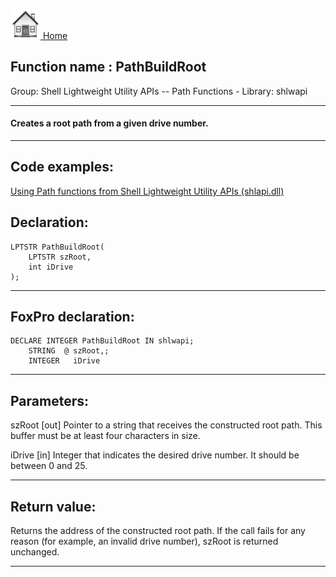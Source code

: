 [<img src="../../images/home.png"> Home ](https://github.com/VFPX/Win32API)  

## Function name : PathBuildRoot
Group: Shell Lightweight Utility APIs -- Path Functions - Library: shlwapi    
***  


#### Creates a root path from a given drive number.
***  


## Code examples:
[Using Path functions from Shell Lightweight Utility APIs (shlapi.dll)](../../samples/sample_178.md)  

## Declaration:
```foxpro  
LPTSTR PathBuildRoot(
    LPTSTR szRoot,
    int iDrive
);  
```  
***  


## FoxPro declaration:
```foxpro  
DECLARE INTEGER PathBuildRoot IN shlwapi;
	STRING  @ szRoot,;
	INTEGER   iDrive  
```  
***  


## Parameters:
szRoot 
[out] Pointer to a string that receives the constructed root path. This buffer must be at least four characters in size. 

iDrive 
[in] Integer that indicates the desired drive number. It should be between 0 and 25.   
***  


## Return value:
Returns the address of the constructed root path. If the call fails for any reason (for example, an invalid drive number), szRoot is returned unchanged.  
***  

